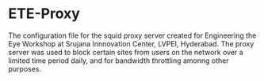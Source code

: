# ETE-Proxy
The configuration file for the squid proxy server created for Engineering the Eye Workshop at Srujana Innnovation Center, LVPEI, Hyderabad.
The proxy server was used to block certain sites from users on the network over a limited time period daily, and for bandwidth throttling amonng other purposes.
